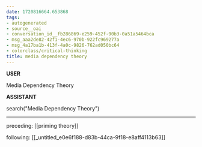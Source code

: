 ```yaml
---
date: 1720816664.653868
tags:
- autogenerated
- source__oai
- conversation_id__fb286869-e259-452f-90b3-0a51a5464bca
- msg_aaa2de82-42f1-4ec6-970b-922fc969277a
- msg_4a17ba1b-413f-4a0c-9826-762ad050bc64
- colorclass/critical-thinking
title: media dependency theory
---
```


**USER**

Media Dependency Theory


**ASSISTANT**

search("Media Dependency Theory")


---

preceding: [[priming theory]]  


following: [[_untitled_e0e6f188-d83b-44ca-9f18-e8aff4113b63]]